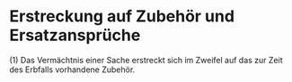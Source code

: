 # Erstreckung auf Zubehör und Ersatzansprüche

(1) Das Vermächtnis einer Sache erstreckt sich im Zweifel auf das zur Zeit des Erbfalls vorhandene Zubehör.